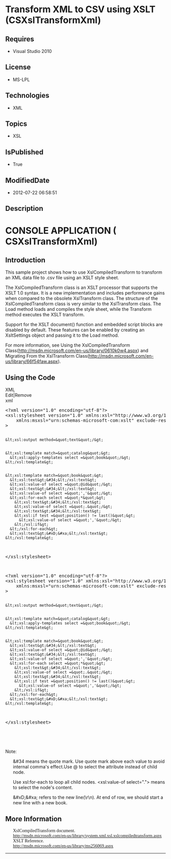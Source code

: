 # Transform XML to CSV using XSLT (CSXslTransformXml)
## Requires
* Visual Studio 2010
## License
* MS-LPL
## Technologies
* XML
## Topics
* XSL
## IsPublished
* True
## ModifiedDate
* 2012-07-22 06:58:51
## Description

<h1>CONSOLE APPLICATION <span style="">(</span> CSXslTransformXml)</h1>
<h2>Introduction</h2>
<p class="MsoNormal">This sample project shows how to use <span class="SpellE">
XslCompiledTransform</span> to transform an XML data file to .<span class="SpellE">csv</span> file using an XSLT style sheet.<span style="">&nbsp;
</span><span style=""></span></p>
<p class="MsoNormal"><span style="">The <span class="SpellE">XslCompiledTransform</span> class is an XSLT processor that supports the XSLT 1.0 syntax. It is a new implementation and includes performance gains when compared to the obsolete
<span class="SpellE">XslTransform</span> class. The structure of the <span class="SpellE">
XslCompiledTransform</span> class is very similar to the <span class="SpellE">XslTransform</span> class. The Load method loads and compiles the style sheet, while the Transform method executes the XSLT transform.
</span></p>
<p class="MsoNormal"><span style="">Support for the XSLT <span class="GramE">
document(</span>) function and embedded script blocks are disabled by default. These features can be enabled by creating an
<span class="SpellE">XsltSettings</span> object and passing it to the Load method.
</span></p>
<p class="MsoNormal"><span style="">For more information, see Using the <span class="SpellE">
XslCompiledTransform</span> <span class="GramE">Class(</span><a href="http://msdn.microsoft.com/en-us/library/0610k0w4.aspx">http://msdn.microsoft.com/en-us/library/0610k0w4.aspx</a>) and Migrating From the
<span class="SpellE">XslTransform</span> Class(<a href="http://msdn.microsoft.com/en-us/library/66f54faw.aspx">http://msdn.microsoft.com/en-us/library/66f54faw.aspx</a>).
</span></p>
<h2>Using the Code</h2>
<div class="scriptcode">
<div class="pluginEditHolder" pluginCommand="mceScriptCode">
<div class="title"><span>XML</span></div>
<div class="pluginLinkHolder"><span class="pluginEditHolderLink">Edit</span>|<span class="pluginRemoveHolderLink">Remove</span>
</div>
<span class="hidden">xml</span>
<pre class="hidden">
&lt;?xml version=&quot;1.0&quot; encoding=&quot;utf-8&quot;?&gt;
&lt;xsl:stylesheet version=&quot;1.0&quot; xmlns:xsl=&quot;http://www.w3.org/1999/XSL/Transform&quot;
    xmlns:msxsl=&quot;urn:schemas-microsoft-com:xslt&quot; exclude-result-prefixes=&quot;msxsl&quot;
&gt;

    &lt;xsl:output method=&quot;text&quot;/&gt;


    &lt;xsl:template match=&quot;catalog&quot;&gt;
      &lt;xsl:apply-templates select =&quot;book&quot;/&gt;
    &lt;/xsl:template&gt;


    &lt;xsl:template match=&quot;book&quot;&gt;
      &lt;xsl:text&gt;&#34;&lt;/xsl:text&gt;
      &lt;xsl:value-of select =&quot;@id&quot;/&gt;
      &lt;xsl:text&gt;&#34;&lt;/xsl:text&gt;
      &lt;xsl:value-of select =&quot;','&quot;/&gt;
      &lt;xsl:for-each select =&quot;*&quot;&gt;
        &lt;xsl:text&gt;&#34;&lt;/xsl:text&gt;
        &lt;xsl:value-of select =&quot;.&quot;/&gt;
        &lt;xsl:text&gt;&#34;&lt;/xsl:text&gt;
        &lt;xsl:if test =&quot;position() != last()&quot;&gt;
          &lt;xsl:value-of select =&quot;','&quot;/&gt;
        &lt;/xsl:if&gt;
      &lt;/xsl:for-each&gt;
      &lt;xsl:text&gt;&#xD;&#xa;&lt;/xsl:text&gt;
    &lt;/xsl:template&gt;
&lt;/xsl:stylesheet&gt;

</pre>
<pre id="codePreview" class="xml">
&lt;?xml version=&quot;1.0&quot; encoding=&quot;utf-8&quot;?&gt;
&lt;xsl:stylesheet version=&quot;1.0&quot; xmlns:xsl=&quot;http://www.w3.org/1999/XSL/Transform&quot;
    xmlns:msxsl=&quot;urn:schemas-microsoft-com:xslt&quot; exclude-result-prefixes=&quot;msxsl&quot;
&gt;

    &lt;xsl:output method=&quot;text&quot;/&gt;


    &lt;xsl:template match=&quot;catalog&quot;&gt;
      &lt;xsl:apply-templates select =&quot;book&quot;/&gt;
    &lt;/xsl:template&gt;


    &lt;xsl:template match=&quot;book&quot;&gt;
      &lt;xsl:text&gt;&#34;&lt;/xsl:text&gt;
      &lt;xsl:value-of select =&quot;@id&quot;/&gt;
      &lt;xsl:text&gt;&#34;&lt;/xsl:text&gt;
      &lt;xsl:value-of select =&quot;','&quot;/&gt;
      &lt;xsl:for-each select =&quot;*&quot;&gt;
        &lt;xsl:text&gt;&#34;&lt;/xsl:text&gt;
        &lt;xsl:value-of select =&quot;.&quot;/&gt;
        &lt;xsl:text&gt;&#34;&lt;/xsl:text&gt;
        &lt;xsl:if test =&quot;position() != last()&quot;&gt;
          &lt;xsl:value-of select =&quot;','&quot;/&gt;
        &lt;/xsl:if&gt;
      &lt;/xsl:for-each&gt;
      &lt;xsl:text&gt;&#xD;&#xa;&lt;/xsl:text&gt;
    &lt;/xsl:template&gt;
&lt;/xsl:stylesheet&gt;

</pre>
</div>
</div>
<div class="endscriptcode">&nbsp;</div>
<p class="MsoNormal"><span style="">Note: </span></p>
<p class="MsoNormal" style="margin-left:18.0pt">&amp;#34 means the quote mark. Use quote mark above each value to avoid internal<span style="">
</span>comma's <span class="SpellE">effect.Use</span> @ to select the attribute instead of child node.<span style="">
</span></p>
<p class="MsoNormal" style="margin-left:18.0pt"><span style="">Use <span class="SpellE">
xsl<span class="GramE">:for</span>-each</span> to loop all child nodes. &lt;<span class="SpellE">xsl<span class="GramE">:value</span>-of</span> select=&quot;.&quot;&gt;
<span class="GramE">means</span> to select the node's content. </span></p>
<p class="MsoNormal" style="margin-left:18.0pt"><span style="">&amp;#<span class="SpellE">xD</span><span class="GramE">;&amp;</span>#<span class="SpellE">xa</span>; refers to the new line(\r\n). At end of row, we should start a new line with a new book.
</span></p>
<h2>More Information<span style="font-family:新宋体"> </span></h2>
<p class="MsoNormal" style="margin-top:0cm; margin-right:0cm; margin-bottom:0cm; margin-left:18.0pt; margin-bottom:.0001pt; line-height:normal; text-autospace:none">
<span style="font-family:新宋体">XslCompiledTransform document. </span></p>
<p class="MsoNormal" style="margin-top:0cm; margin-right:0cm; margin-bottom:0cm; margin-left:18.0pt; margin-bottom:.0001pt; line-height:normal; text-autospace:none">
<span style="font-family:新宋体"><a href="http://msdn.microsoft.com/en-us/library/system.xml.xsl.xslcompiledtransform.aspx">http://msdn.microsoft.com/en-us/library/system.xml.xsl.xslcompiledtransform.aspx</a>
</span></p>
<p class="MsoNormal" style="margin-top:0cm; margin-right:0cm; margin-bottom:0cm; margin-left:18.0pt; margin-bottom:.0001pt; line-height:normal; text-autospace:none">
<span style="font-family:新宋体">XSLT Reference. </span></p>
<p class="MsoNormal" style="margin-top:0cm; margin-right:0cm; margin-bottom:0cm; margin-left:18.0pt; margin-bottom:.0001pt; line-height:normal; text-autospace:none">
<span style="font-family:新宋体"><a href="http://msdn.microsoft.com/en-us/library/ms256069.aspx">http://msdn.microsoft.com/en-us/library/ms256069.aspx</a>
</span></p>
<hr>
<div><a href="http://go.microsoft.com/?linkid=9759640" style="margin-top:3px"><img alt="" src="http://bit.ly/onecodelogo">
</a></div>
